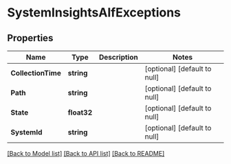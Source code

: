 # SystemInsightsAlfExceptions

## Properties
Name | Type | Description | Notes
------------ | ------------- | ------------- | -------------
**CollectionTime** | **string** |  | [optional] [default to null]
**Path** | **string** |  | [optional] [default to null]
**State** | **float32** |  | [optional] [default to null]
**SystemId** | **string** |  | [optional] [default to null]

[[Back to Model list]](../README.md#documentation-for-models) [[Back to API list]](../README.md#documentation-for-api-endpoints) [[Back to README]](../README.md)


